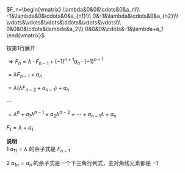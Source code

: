  $F_n=\begin{vmatrix}    
\lambda&0&0&\cdots&0&a_n\\\     
-1&\lambda&0&\cdots&0&a_{n1}\\\     
0&-1&\lambda&\cdots&0&a_{n2}\\\     
\vdots&\vdots&\vdots&\ddots&\vdots&\vdots\\\     
0&0&0&\cdots&\lambda&a_2\\\     
0&0&0&\cdots&-1&\lambda+a_1    
\end{vmatrix}$     
    
按第1行展开    
    
 $\Rightarrow F_n=\lambda\cdot F_{n-1}    
+(-1)^{n+1}a_n\cdot(-1)^{n-1}$     
    
 $=\lambda F_{n-1}+a_n$     
    
 $=\lambda(\lambda F_{n-2}+a_{n-1})+a_n$     
    
 $\cdots$     
    
 $=\lambda^n+a_1\lambda^{n-1}+a_2\lambda^{n-2}+\cdots+a_{n-1}\lambda+a_n$     
    
 $F_1=\lambda+a_1$     
    
**说明**    
1  $a_{11}=\lambda$ 的余子式是 $F_{n-1}$     
    
2  $a_{1n}=a_n$ 的余子式是一个下三角行列式，主对角线元素都是 $-1$     
